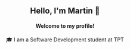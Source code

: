 <h2 align="center">Hello, I'm Martin 👋</h2>
<h4 align="center">Welcome to my profile!</h4>

<p align="center">🎓 I am a Software Development student at TPT</p>


